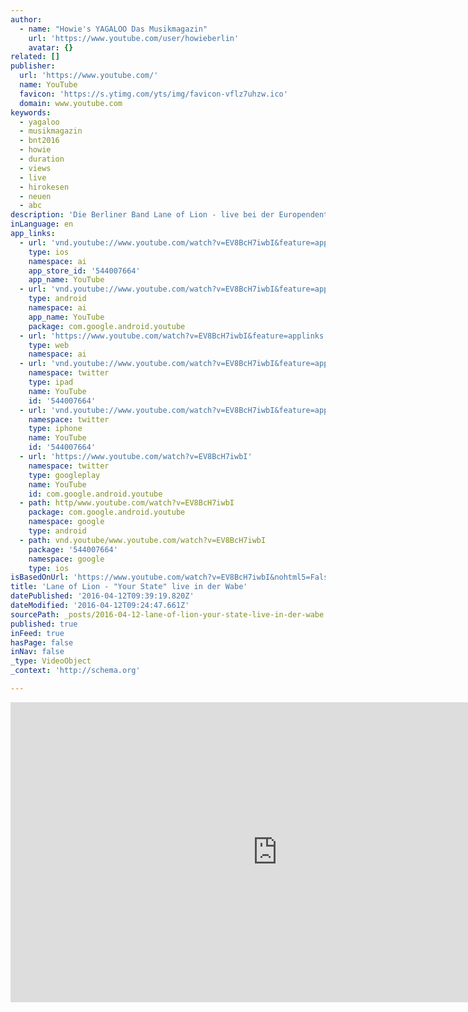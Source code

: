 ```yaml
---
author:
  - name: "Howie's YAGALOO Das Musikmagazin"
    url: 'https://www.youtube.com/user/howieberlin'
    avatar: {}
related: []
publisher:
  url: 'https://www.youtube.com/'
  name: YouTube
  favicon: 'https://s.ytimg.com/yts/img/favicon-vflz7uhzw.ico'
  domain: www.youtube.com
keywords:
  - yagaloo
  - musikmagazin
  - bnt2016
  - howie
  - duration
  - views
  - live
  - hirokesen
  - neuen
  - abc
description: 'Die Berliner Band Lane of Lion - live bei der Europendent Rock Night der BMA in der Wabe Berlin - mit "Your State". ***** ► Jetzt Abonnieren: http://bit.ly/1E8SxTX ► Finde uns auf Facebook: https://www.facebook.com/yagaloo.TV ► Folge uns auf Twitter: https://twitter.com/yagalooTV ► Website: http://www.yagaloo.com/ *****'
inLanguage: en
app_links:
  - url: 'vnd.youtube://www.youtube.com/watch?v=EV8BcH7iwbI&feature=applinks'
    type: ios
    namespace: ai
    app_store_id: '544007664'
    app_name: YouTube
  - url: 'vnd.youtube://www.youtube.com/watch?v=EV8BcH7iwbI&feature=applinks'
    type: android
    namespace: ai
    app_name: YouTube
    package: com.google.android.youtube
  - url: 'https://www.youtube.com/watch?v=EV8BcH7iwbI&feature=applinks'
    type: web
    namespace: ai
  - url: 'vnd.youtube://www.youtube.com/watch?v=EV8BcH7iwbI&feature=applinks'
    namespace: twitter
    type: ipad
    name: YouTube
    id: '544007664'
  - url: 'vnd.youtube://www.youtube.com/watch?v=EV8BcH7iwbI&feature=applinks'
    namespace: twitter
    type: iphone
    name: YouTube
    id: '544007664'
  - url: 'https://www.youtube.com/watch?v=EV8BcH7iwbI'
    namespace: twitter
    type: googleplay
    name: YouTube
    id: com.google.android.youtube
  - path: http/www.youtube.com/watch?v=EV8BcH7iwbI
    package: com.google.android.youtube
    namespace: google
    type: android
  - path: vnd.youtube/www.youtube.com/watch?v=EV8BcH7iwbI
    package: '544007664'
    namespace: google
    type: ios
isBasedOnUrl: 'https://www.youtube.com/watch?v=EV8BcH7iwbI&nohtml5=False'
title: 'Lane of Lion - "Your State" live in der Wabe'
datePublished: '2016-04-12T09:39:19.820Z'
dateModified: '2016-04-12T09:24:47.661Z'
sourcePath: _posts/2016-04-12-lane-of-lion-your-state-live-in-der-wabe.md
published: true
inFeed: true
hasPage: false
inNav: false
_type: VideoObject
_context: 'http://schema.org'

---
```

<iframe src="https://cdn.embedly.com/widgets/media.html?src=https%3A%2F%2Fwww.youtube.com%2Fembed%2FEV8BcH7iwbI%3Ffeature%3Doembed&amp;url=https%3A%2F%2Fwww.youtube.com%2Fwatch%3Fv%3DEV8BcH7iwbI%26nohtml5%3DFalse&amp;image=https%3A%2F%2Fi.ytimg.com%2Fvi%2FEV8BcH7iwbI%2Fhqdefault.jpg&amp;key=b7d04c9b404c499eba89ee7072e1c4f7&amp;type=text%2Fhtml&amp;schema=youtube" width="854" height="480" scrolling="no" frameborder="0" allowfullscreen="allowfullscreen" style=""></iframe>
